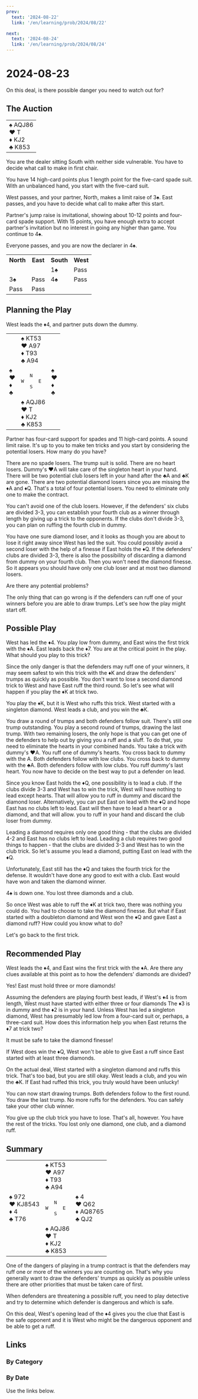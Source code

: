 ```yaml
---
prev:
  text: '2024-08-22'
  link: '/en/learning/prob/2024/08/22'

next:
  text: '2024-08-24'
  link: '/en/learning/prob/2024/08/24'
---
```


# 2024-08-23

On this deal, is there possible danger you need to watch out for?

<Badge type="warning" text="Play"/>

## The Auction

<table class="hand">
	<tr>
		<td>♠ AQJ86<br>♥ T<br>♦ KJ2<br>♣ K853</td>
	</tr>
</table>

You are the dealer sitting South with neither side vulnerable. You have to decide what call to make in first chair.

You have 14 high-card points plus 1 length point for the five-card spade suit. With an unbalanced hand, you start with the five-card suit.

West passes, and your partner, North, makes a limit raise of 3♠. East passes, and you have to decide what call to make after this start.

Partner's jump raise is invitational, showing about 10-12 points and four-card spade support. With 15 points, you have enough extra to accept partner's invitation but no interest in going any higher than game. You continue to 4♠.

Everyone passes, and you are now the declarer in 4♠.

<table class="auction">
	<tr>
		<th>North</th>
		<th>East</th>
		<th>South</th>
		<th>West</th>
	</tr>
	<tr>
		<td></td>
		<td></td>
		<td>1♠</td>
		<td>Pass</td>
	</tr>
	<tr>
		<td>3♠</td>
		<td>Pass</td>
		<td>4♠</td>
		<td>Pass</td>
	</tr>
	<tr>
		<td>Pass</td>
		<td>Pass</td>
		<td></td>
		<td></td>
	</tr>
</table>

## Planning the Play

West leads the ♦4, and partner puts down the dummy.

<table class="deal">
	<tr>
		<td></td>
		<td>♠ KT53<br>♥ A97<br>♦ T93<br>♣ A94</td>
		<td></td>
	</tr>
	<tr>
		<td>♠ <br>♥ <br>♦ <br>♣ </td>
		<td><pre>   N<br>W     E<br>   S</pre></td>
		<td>♠ <br>♥ <br>♦ <br>♣ </td>
	</tr>
	<tr>
		<td></td>
		<td>♠ AQJ86<br>♥ T<br>♦ KJ2<br>♣ K853</td>
		<td></td>
	</tr>
</table>

Partner has four-card support for spades and 11 high-card points. A sound limit raise. It's up to you to make ten tricks and you start by considering the potential losers. How many do you have?

There are no spade losers. The trump suit is solid. There are no heart losers. Dummy's ♥A will take care of the singleton heart in your hand. There will be two potential club losers left in your hand after the ♣A and ♣K are gone. There are two potential diamond losers since you are missing the ♦A and ♦Q. That's a total of four potential losers. You need to eliminate only one to make the contract.

You can't avoid one of the club losers. However, if the defenders' six clubs are divided 3-3, you can establish your fourth club as a winner through length by giving up a trick to the opponents. If the clubs don't divide 3-3, you can plan on ruffing the fourth club in dummy.

You have one sure diamond loser, and it looks as though you are about to lose it right away since West has led the suit. You could possibly avoid a second loser with the help of a finesse if East holds the ♦Q. If the defenders' clubs are divided 3-3, there is also the possibility of discarding a diamond from dummy on your fourth club. Then you won't need the diamond finesse. So it appears you should have only one club loser and at most two diamond losers.

Are there any potential problems?

The only thing that can go wrong is if the defenders can ruff one of your winners before you are able to draw trumps. Let's see how the play might start off.

## Possible Play

West has led the ♦4. You play low from dummy, and East wins the first trick with the ♦A. East leads back the ♦7. You are at the critical point in the play. What should you play to this trick?

Since the only danger is that the defenders may ruff one of your winners, it may seem safest to win this trick with the ♦K and draw the defenders' trumps as quickly as possible. You don't want to lose a second diamond trick to West and have East ruff the third round. So let's see what will happen if you play the ♦K at trick two.

You play the ♦K, but it is West who ruffs this trick. West started with a singleton diamond. West leads a club, and you win the ♣K.

You draw a round of trumps and both defenders follow suit. There's still one trump outstanding. You play a second round of trumps, drawing the last trump. With two remaining losers, the only hope is that you can get one of the defenders to help out by giving you a ruff and a sluff. To do that, you need to eliminate the hearts in your combined hands. You take a trick with dummy's ♥A. You ruff one of dummy's hearts. You cross back to dummy with the A. Both defenders follow with low clubs. You cross back to dummy with the ♣A. Both defenders follow with low clubs. You ruff dummy's last heart. You now have to decide on the best way to put a defender on lead.

Since you know East holds the ♦Q, one possibility is to lead a club. If the clubs divide 3-3 and West has to win the trick, West will have nothing to lead except hearts. That will allow you to ruff in dummy and discard the diamond loser. Alternatively, you can put East on lead with the ♦Q and hope East has no clubs left to lead. East will then have to lead a heart or a diamond, and that will allow. you to ruff in your hand and discard the club loser from dummy.

Leading a diamond requires only one good thing - that the clubs are divided 4-2 and East has no clubs left to lead. Leading a club requires two good things to happen - that the clubs are divided 3-3 and West has to win the club trick. So let's assume you lead a diamond, putting East on lead with the ♦Q.

Unfortunately, East still has the ♦Q and takes the fourth trick for the defense. It wouldn't have done any good to exit with a club. East would have won and taken the diamond winner.

4♠ is down one. You lost three diamonds and a club.

So once West was able to ruff the ♦K at trick two, there was nothing you could do. You had to choose to take the diamond finesse. But what if East started with a doubleton diamond and West won the ♦Q and gave East a diamond ruff? How could you know what to do?

Let's go back to the first trick.

## Recommended Play

West leads the ♦4, and East wins the first trick with the ♦A. Are there any clues available at this point as to how the defenders' diamonds are divided?

Yes! East must hold three or more diamonds!

Assuming the defenders are playing fourth best leads, if West's ♦4 is from length, West must have started with either three or four diamonds The ♦3 is in dummy and the ♦2 is in your hand. Unless West has led a singleton diamond, West has presumably led low from a four-card suit or, perhaps, a three-card suit. How does this information help you when East returns the ♦7 at trick two?

It must be safe to take the diamond finesse!

If West does win the ♦Q, West won't be able to give East a ruff since East started with at least three diamonds.

On the actual deal, West started with a singleton diamond and ruffs this trick. That's too bad, but you are still okay. West leads a club, and you win the ♣K. If East had ruffed this trick, you truly would have been unlucky!

You can now start drawing trumps. Both defenders follow to the first round. You draw the last trump. No more ruffs for the defenders. You can safely take your other club winner.

You give up the club trick you have to lose. That's all, however. You have the rest of the tricks. You lost only one diamond, one club, and a diamond ruff.

## Summary

<table class="deal">
	<tr>
		<td></td>
		<td>♠ KT53<br>♥ A97<br>♦ T93<br>♣ A94</td>
		<td></td>
	</tr>
	<tr>
		<td>♠ 972<br>♥ KJ8543<br>♦ 4<br>♣ T76</td>
		<td><pre>   N<br>W     E<br>   S</pre></td>
		<td>♠ 4<br>♥ Q62<br>♦ AQ8765<br>♣ QJ2</td>
	</tr>
	<tr>
		<td></td>
		<td>♠ AQJ86<br>♥ T<br>♦ KJ2<br>♣ K853</td>
		<td></td>
	</tr>
</table>

One of the dangers of playing in a trump contract is that the defenders may ruff one or more of the winners you are counting on. That's why you generally want to draw the defenders' trumps as quickly as possible unless there are other priorities that must be taken care of first.

When defenders are threatening a possible ruff, you need to play detective and try to determine which defender is dangerous and which is safe.

On this deal, West's opening lead of the ♦4 gives you the clue that East is the safe opponent and it is West who might be the dangerous opponent and be able to get a ruff.

## Links

[<Badge type="tip" text="Go to Practice"/>](/en/practice/prob/2024/08/23)

### By Category

[<Badge type="tip" text="<--"/>](/en/learning/prob/2024/08/22)
[<Badge type="tip" text="Calendar"/>](/en/learning/calendar/2024/08)
[<Badge type="tip" text="-->"/>](/en/learning/prob/2024/08/24)

### By Date

Use the links below.